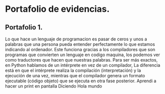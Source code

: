 # Portafolio de evidencias.

## Portafolio 1.

Lo que hace un lenguaje de programacion es pasar de ceros y unos a palabras que una persona pueda entender perfectamente lo que estamos indicando al ordenador. 
Este funciona gracias a los compiladores que son programas que convierten un lenguaje en codigo maquina, los podemos ver como traductores que hacen que nuestras palabras.
Para ser más exactos, en Python hablamos de un intérprete en vez de un compilador, La diferencia está en que el intérprete realiza la compilación (interpretación) y la ejecución de una vez, mientras que el compilador genera un formato ejecutable (código objeto) que se ejecuta en otra fase posterior.
Aprendi a hacer un print en pantalla Diciendo Hola mundo 
